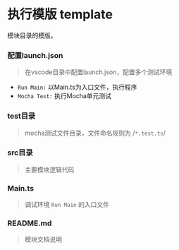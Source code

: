# 执行模版 template

模块目录的模版。

### 配置launch.json

> 在vscode目录中配置launch.json，配置多个测试环境

* `Run Main:` 以Main.ts为入口文件，执行程序
* `Mocha Test:` 执行Mocha单元测试

### test目录

> mocha测试文件目录，文件命名规则为 /`*.test.ts`/ 

### src目录

> 主要模块逻辑代码

### Main.ts

> 调试环境 `Run Main` 的入口文件

### README.md

> 模块文档说明

